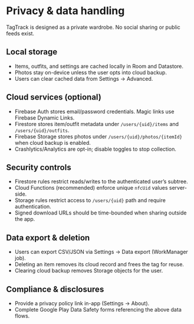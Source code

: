 # Privacy & data handling

TagTrack is designed as a private wardrobe. No social sharing or public feeds exist.

## Local storage

- Items, outfits, and settings are cached locally in Room and Datastore.
- Photos stay on-device unless the user opts into cloud backup.
- Users can clear cached data from Settings → Advanced.

## Cloud services (optional)

- Firebase Auth stores email/password credentials. Magic links use Firebase Dynamic Links.
- Firestore stores item/outfit metadata under `/users/{uid}/items` and `/users/{uid}/outfits`.
- Firebase Storage stores photos under `/users/{uid}/photos/{itemId}` when cloud backup is enabled.
- Crashlytics/Analytics are opt-in; disable toggles to stop collection.

## Security controls

- Firestore rules restrict reads/writes to the authenticated user’s subtree.
- Cloud Functions (recommended) enforce unique `nfcUid` values server-side.
- Storage rules restrict access to `/users/{uid}` path and require authentication.
- Signed download URLs should be time-bounded when sharing outside the app.

## Data export & deletion

- Users can export CSV/JSON via Settings → Data export (WorkManager job).
- Deleting an item removes its cloud record and frees the tag for reuse.
- Clearing cloud backup removes Storage objects for the user.

## Compliance & disclosures

- Provide a privacy policy link in-app (Settings → About).
- Complete Google Play Data Safety forms referencing the above data flows.
